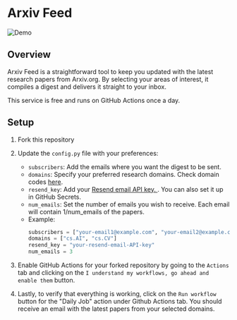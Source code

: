 # Arxiv Feed

![Demo](https://i.imgur.com/LDcIGSf.png)

## Overview
Arxiv Feed is a straightforward tool to keep you updated with the latest research papers from Arxiv.org. By selecting your areas of interest, it compiles a digest and delivers it straight to your inbox. 

This service is free and runs on GitHub Actions once a day.


## Setup

1. Fork this repository

2. Update the `config.py` file with your preferences:
    - `subscribers`: Add the emails where you want the digest to be sent.
    - `domains`: Specify your preferred research domains. Check domain codes [here](https://arxiv.org/category_taxonomy).
    - `resend_key`: Add your [Resend email API key.
    ](https://resend.com/). You can also set it up in GitHub Secrets.
    - `num_emails`: Set the number of emails you wish to receive. Each email will contain 1/num_emails of the papers.
    - Example:
        ```python
        subscribers = ["your-email1@example.com", "your-email2@example.com"]
        domains = ["cs.AI", "cs.CV"]
        resend_key = "your-resend-email-API-key"
        num_emails = 3
        ```
3. Enable GitHub Actions for your forked repository by going to the `Actions` tab and clicking on the `I understand my workflows, go ahead and enable them` button.
4. Lastly, to verify that everything is working, click on the `Run workflow` button for the "Daily Job" action under Github Actions tab. You should receive an email with the latest papers from your selected domains.
